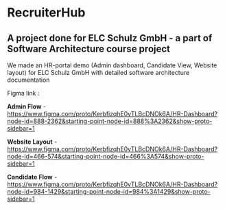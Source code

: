 # RecruiterHub
## A project done for ELC Schulz GmbH - a part of Software Architecture course project

We made an HR-portal demo (Admin dashboard, Candidate View, Website layout) for ELC Schulz GmbH with detailed software architecture documentation

Figma link :

**Admin Flow** - https://www.figma.com/proto/KerbfizqhE0vTLBcDNOk6A/HR-Dashboard?node-id=888-2362&starting-point-node-id=888%3A2362&show-proto-sidebar=1

**Website Layout** - https://www.figma.com/proto/KerbfizqhE0vTLBcDNOk6A/HR-Dashboard?node-id=466-574&starting-point-node-id=466%3A574&show-proto-sidebar=1

**Candidate Flow** - https://www.figma.com/proto/KerbfizqhE0vTLBcDNOk6A/HR-Dashboard?node-id=984-1429&starting-point-node-id=984%3A1429&show-proto-sidebar=1
